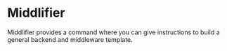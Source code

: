# Middlifier
Middlifier provides a command where you can give instructions to build a general backend and middleware template.
